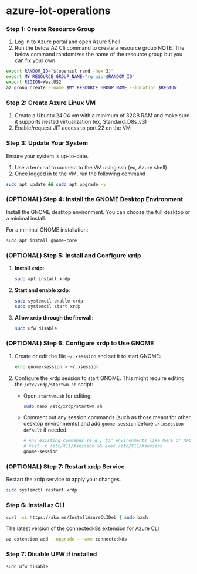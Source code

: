 # azure-iot-operations

### Step 1: Create Resource Group
1. Log in to Azure portal and open Azure Shell
2. Run the below AZ Cli command to create a resource group
NOTE: The below command randomizes the name of the resource group but you can fix your own 
```bash
export RANDOM_ID="$(openssl rand -hex 3)"
export MY_RESOURCE_GROUP_NAME="rg-aio-$RANDOM_ID"
export REGION=WestUS2
az group create --name $MY_RESOURCE_GROUP_NAME --location $REGION
```

### Step 2: Create Azure Linux VM

1. Create a Ubuntu 24.04 vm with a minimum of 32GB RAM and make sure it supports nested virtualization (ex, Standard_D8s_v3)
2. Enable/request JIT access to port 22 on the VM

### Step 3: Update Your System
Ensure your system is up-to-date.
1. Use a terminal to connect to the VM using ssh (ex, Azure shell)
2. Once logged in to the VM, run the following command
```bash
sudo apt update && sudo apt upgrade -y
```

### (OPTIONAL) Step 4: Install the GNOME Desktop Environment
Install the GNOME desktop environment. You can choose the full desktop or a minimal install.

For a minimal GNOME installation:
```bash
sudo apt install gnome-core
```

### (OPTIONAL) Step 5: Install and Configure xrdp
1. **Install xrdp**:
   ```bash
   sudo apt install xrdp
   ```

2. **Start and enable xrdp**:
   ```bash
   sudo systemctl enable xrdp
   sudo systemctl start xrdp
   ```

3. **Allow xrdp through the firewall**:
   ```bash
   sudo ufw disable
   ```

### (OPTIONAL) Step 6: Configure xrdp to Use GNOME
1. Create or edit the file `~/.xsession` and set it to start GNOME:
   ```bash
   echo gnome-session > ~/.xsession
   ```

2. Configure the xrdp session to start GNOME. This might require editing the `/etc/xrdp/startwm.sh` script:
   - Open `startwm.sh` for editing:
     ```bash
     sudo nano /etc/xrdp/startwm.sh
     ```

   - Comment out any session commands (such as those meant for other desktop environments) and add `gnome-session` before `./.xsession-default` if needed.

     ```bash
     # Any existing commands (e.g., for environments like MATE or XFCE)
     # test -x /etc/X11/Xsession && exec /etc/X11/Xsession
     gnome-session
     ```

### (OPTIONAL) Step 7: Restart xrdp Service
Restart the xrdp service to apply your changes.
```bash
sudo systemctl restart xrdp
```

### Step 6: Install `az` CLI
```bash
curl -sL https://aka.ms/InstallAzureCLIDeb | sudo bash
```
The latest version of the connectedk8s extension for Azure CLI
```bash
az extension add --upgrade --name connectedk8s
```

### Step 7: Disable UFW if installed
```bash
sudo ufw disable
```